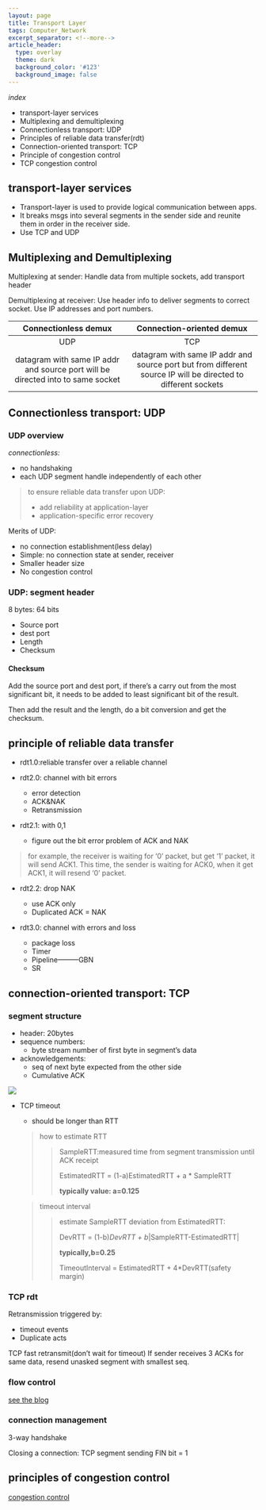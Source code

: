 ```yaml
---
layout: page
title: Transport Layer
tags: Computer_Network
excerpt_separator: <!--more-->
article_header:
  type: overlay
  theme: dark
  background_color: '#123'
  background_image: false
---
```


<!--more-->

_index_

- transport-layer services
- Multiplexing and demultiplexing
- Connectionless transport: UDP
- Principles of reliable data transfer(rdt)
- Connection-oriented transport: TCP
- Principle of congestion control
- TCP congestion control

## transport-layer services

- Transport-layer is used to provide logical communication between apps. 
- It breaks msgs into several segments in the sender side and reunite them in order in the receiver side. 
- Use TCP and UDP

## Multiplexing and Demultiplexing

Multiplexing at sender:
Handle data from multiple sockets, add transport header

Demultiplexing at receiver:
Use header info to deliver segments to correct socket. Use IP addresses and port numbers.

|                     Connectionless demux                     |                  Connection-oriented demux                   |
| :----------------------------------------------------------: | :----------------------------------------------------------: |
|                             UDP                              |                             TCP                              |
| datagram with same IP addr and source port will be directed into to same socket | datagram with same IP addr and source port but from different source IP will be directed to different sockets |

## Connectionless transport: UDP

### UDP overview

_connectionless:_

- no handshaking
- each UDP segment handle independently of each other

> to ensure reliable data transfer upon UDP:
>
> - add reliability at application-layer
> - application-specific error recovery

Merits of UDP:

- no connection establishment(less delay)
- Simple: no connection state at sender, receiver
- Smaller header size
- No congestion control

### UDP: segment header

8 bytes: 64 bits

- Source port
- dest port
- Length
- Checksum

#### Checksum

Add the source port and dest port, if there’s a carry out from the most significant bit, it needs to be added to least significant bit of the result.

Then add the result and the length, do a bit conversion and get the checksum.

## principle of reliable data transfer

- rdt1.0:reliable transfer over a reliable channel

- rdt2.0: channel with bit errors 
  - error detection
  - ACK&NAK
  - Retransmission

- rdt2.1: with 0,1 
  - figure out the bit error problem of ACK and NAK

> for example, the receiver is waiting for ‘0’ packet, but get ‘1’ packet, it will send ACK1. This time, the sender is waiting for ACK0, when it get ACK1, it will resend ‘0’ packet.

- rdt2.2: drop NAK
  - use ACK only
  - Duplicated ACK = NAK

- rdt3.0: channel with errors and loss
  - package loss
  - Timer
  - Pipeline———GBN
  - SR

## connection-oriented transport: TCP

### segment structure

- header: 20bytes
- sequence numbers:
  - byte stream number of first byte in segment’s data
- acknowledgements:
  - seq of next byte expected from the other side
  - Cumulative ACK

![](https://i0-wp-com.cdn.ampproject.org/ii/w1200/s/i0.wp.com/madpackets.com/wp-content/uploads/2018/04/tcp-seq-ack-flow-e1524681839913.png?resize=538%2C756&ssl=1)


- TCP timeout

  - should be longer than RTT

  > how to estimate RTT
  >
  > > SampleRTT:measured time from segment transmission until ACK receipt
  > >
  > > EstimatedRTT = (1-a)EstimatedRTT + a * SampleRTT
  > >
  > > **typically value: a=0.125**

  > timeout interval
  >
  > > estimate SampleRTT deviation from EstimatedRTT:
  > >
  > > DevRTT = (1-b)*DevRTT + b*|SampleRTT-EstimatedRTT|
  > >
  > > **typically,b=0.25**
  > >
  > > TimeoutInterval = EstimatedRTT + 4*DevRTT(safety margin)

### TCP rdt

Retransmission triggered by:

- timeout events
- Duplicate acts

TCP fast retransmit(don’t wait for timeout)
If sender receives 3 ACKs for same data, resend unasked segment with smallest seq.

### flow control

[see the blog](https://blog.csdn.net/Bondsam/article/details/89461546)

### connection management

3-way handshake

Closing a connection: TCP segment sending FIN bit = 1

## principles of congestion control

[congestion control](https://blog.csdn.net/metasearch/article/details/8205795)